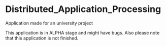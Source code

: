 # Distributed_Application_Processing
Application made for an university project

This application is in ALPHA stage and might have bugs. Also please note that this application is not finished.
